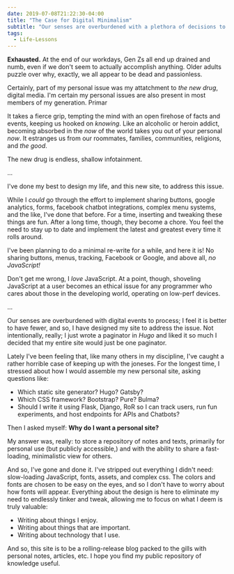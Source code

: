 ```yaml
---
date: 2019-07-08T21:22:30-04:00
title: "The Case for Digital Minimalism"
subtitle: "Our senses are overburdened with a plethora of decisions to make; it is better to have fewer."
tags:
  - Life-Lessons
---
```


**Exhausted.** At the end of our workdays, Gen Zs all end up drained and numb,
even if we don't seem to actually accomplish anything. Older adults puzzle over
why, exactly, we all appear to be dead and passionless.

Certainly, part of my personal issue was my attatchment to _the new drug_,
digital media. I'm certain my personal issues are also present in most members
of my generation. Primar

It takes a fierce grip, tempting the mind with an open firehose of facts and
events, keeping us hooked on _knowing_. Like an alcoholic or heroin addict,
becoming absorbed in the _now_ of the world takes you out of your personal
_now_. It estranges us from our roommates, families, communities, religions, and
_the good_.

The new drug is endless, shallow infotainment.

...

I've done my best to design my life, and this new site, to address this issue.

While I _could_ go through the effort to implement sharing buttons, google
analytics, forms, facebook chatbot integrations, complex menu systems, and the
like, I've done that before. For a time, inserting and tweaking these things are
fun. After a long time, though, they become a chore. You feel the need to stay
up to date and implement the latest and greatest every time it rolls around.

I've been planning to do a minimal re-write for a while, and here it is! No
sharing buttons, menus, tracking, Facebook or Google, and above all, _no
JavaScript!_

Don't get me wrong, I _love_ JavaScript. At a point, though, shoveling
JavaScript at a user becomes an ethical issue for any programmer who cares about
those in the developing world, operating on low-perf devices.

...

Our senses are overburdened with digital events to process; I feel it is better
to have fewer, and so, I have designed my site to address the issue. Not
intentionally, really; I just wrote a paginator in _Hugo_ and liked it so much I
decided that my entire site would just be one paginator.

Lately I've been feeling that, like many others in my discipline, I've caught a
rather horrible case of keeping up with the joneses. For the longest time, I
stressed about how I would assemble my new personal site, asking questions like:

- Which static site generator? Hugo? Gatsby?
- Which CSS framework? Bootstrap? Pure? Bulma?
- Should I write it using Flask, Django, RoR so I can track users, run fun
  experiments, and host endpoints for APIs and Chatbots?

Then I asked myself: **Why do I want a personal site?**

My answer was, really: to store a repository of notes and texts, primarily for
personal use (but publicly accessible,) and with the ability to share a
fast-loading, minimalistic view for others.

And so, I've gone and done it. I've stripped out everything I didn't need:
slow-loading JavaScript, fonts, assets, and complex css. The colors and fonts
are chosen to be easy on the eyes, and so I don't have to worry about how fonts
will appear. Everything about the design is here to eliminate my need to
endlessly tinker and tweak, allowing me to focus on what I deem is truly
valuable:

- Writing about things I enjoy.
- Writing about things that are important.
- Writing about technology that I use.

And so, this site is to be a rolling-release blog packed to the gills with
personal notes, articles, etc. I hope you find my public repository of knowledge
useful.
